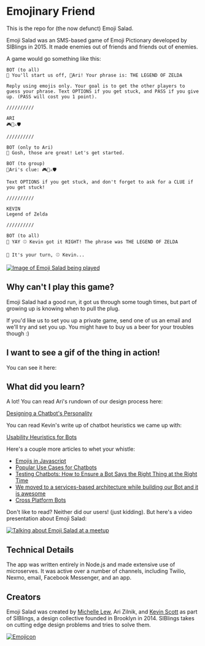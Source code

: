 # Emojinary Friend

This is the repo for (the now defunct) Emoji Salad.

Emoji Salad was an SMS-based game of Emoji Pictionary developed by SIBlings in 2015. It made enemies out of friends and friends out of enemies.

A game would go something like this:

```
BOT (to all)
👾 You'll start us off, 🦁Ari! Your phrase is: THE LEGEND OF ZELDA

Reply using emojis only. Your goal is to get the other players to guess your phrase. Text OPTIONS if you get stuck, and PASS if you give up. (PASS will cost you 1 point).

//////////

ARI
🎮👸⚔️🛡

//////////

BOT (only to Ari)
👾 Gosh, those are great! Let's get started.

BOT (to group)
🦁Ari's clue: 🎮👸⚔️🛡

Text OPTIONS if you get stuck, and don't forget to ask for a CLUE if you get stuck!

//////////

KEVIN
Legend of Zelda

//////////

BOT (to all)
👾 YAY ⚾️ Kevin got it RIGHT! The phrase was THE LEGEND OF ZELDA

👾 It's your turn, ⚾️ Kevin...

```
<a href="https://www.youtube.com/watch?v=9U7IJpVog4A" target="_blank"><img alt="Image of Emoji Salad being played" title="Image of Emoji Salad being played" src="https://img.youtube.com/vi/9U7IJpVog4A/0.jpg" /></a>

## Why can't I play this game?

Emoji Salad had a good run, it got us through some tough times, but part of growing up is knowing when to pull the plug.

If you'd like us to set you up a private game, send one of us an email and we'll try and set you up. You might have to buy us a beer for your troubles though :)

## I want to see a gif of the thing in action!

You can see it here:

## What did you learn?

A lot! You can read Ari's rundown of our design process here:

[Designing a Chatbot's Personality](https://chatbotsmagazine.com/designing-a-chatbots-personality-52dcf1f4df7d)

You can read Kevin's write up of chatbot heuristics we came up with:

[Usability Heuristics for Bots](https://thekevinscott.com/usability-heuristics-for-bots/)

Here's a couple more articles to whet your whistle:

* [Emojis in Javascript](https://thekevinscott.com/emojis-in-javascript/)
* [Popular Use Cases for Chatbots](https://thekevinscott.com/popular-use-cases-for-chatbots/)
* [Testing Chatbots: How to Ensure a Bot Says the Right Thing at the Right Time](https://thekevinscott.com/testing-chatbots-how-to-ensure-a-bot-says-the-right-thing-at-the-right-time/)
* [We moved to a services-based architecture while building our Bot and it is awesome](https://thekevinscott.com/we-moved-to-a-services-based-architecture-while-building-our-bot-and-it-is-awesome/)
* [Cross Platform Bots](https://thekevinscott.com/cross-platform-bots/)

Don't like to read? Neither did our users! (just kidding). But here's a video presentation about Emoji Salad:

<a href="https://www.youtube.com/watch?v=IamU08l-btM&t=2427" target="_blank"><img alt="Talking about Emoji Salad at a meetup" title="Talking about Emoji Salad at a meetup" src="https://img.youtube.com/vi/IamU08l-btM/0.jpg" /></a>

## Technical Details

The app was written entirely in Node.js and made extensive use of microserves. It was active over a number of channels, including Twilio, Nexmo, email, Facebook Messenger, and an app.

## Creators

Emoji Salad was created by [Michelle Lew](http://michellelew.com), Ari Zilnik, and [Kevin Scott](https://thekevinscott.com) as part of SIBlings, a design collective founded in Brooklyn in 2014. SIBlings takes on cutting edge design problems and tries to solve them.

<a href="https://twitter.com/BrownInstitute"><img alt="Emojicon" title="Emojicon" src="emojicon.png" /></a>
